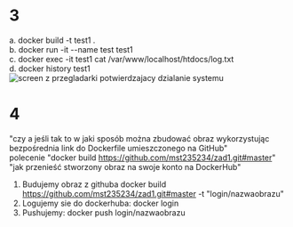 # 3
a. docker build -t test1 . </br>
b. docker run -it --name test test1 </br>
c. docker exec -it test1 cat /var/www/localhost/htdocs/log.txt </br>
d. docker history test1 </br>
<img src="mst235234/zad1/tree/master/screen.png" alt="screen z przegladarki potwierdzajacy dzialanie systemu" title="screen z przegladarki potwierdzajacy dzialanie systemu">
# 4
"czy a jeśli tak to w jaki sposób można zbudować obraz wykorzystując bezpośrednia link do Dockerfile umieszczonego na GitHub" </br>
polecenie "docker build https://github.com/mst235234/zad1.git#master" </br>
"jak przenieść stworzony obraz na swoje konto na DockerHub" </br>
1. Budujemy obraz z githuba docker build https://github.com/mst235234/zad1.git#master -t "login/nazwaobrazu" </br>
2. Logujemy sie do dockerhuba: docker login </br>
3. Pushujemy: docker push login/nazwaobrazu </br>

